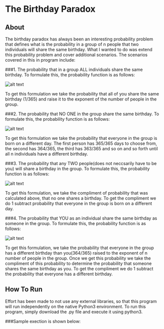 # The Birthday Paradox

## About
The birthday paradox has always been an interesting probability problem that defines what is the probability in a group of n people that two individuals will share the same birthday. What I wanted to do was extend this probability problem and cover additional scenarios. The scenarios covered in this in program include:

###1. The probability that in a group ALL individuals share the same birthday.
To formulate this, the probability function is as follows:

![alt text](https://github.com/akalia25/Birthday_Probability/blob/master/Screenshots/all_same.png)

To get this formulation we take the probability that all of you share the same birthday (1/365) and raise it to the exponent of the number of people in the group.


###2. The probability that NO ONE in the group share the same birthday.
To formulate this, the probability function is as follows:

![alt text](https://github.com/akalia25/Birthday_Probability/blob/master/Screenshots/no_same_bday.png)

To get this formulation we take the probability that everyone in the group is born on a different day. The first person has 365/365 days to choose from, the second has 364/365, the third has 363/365 and so on and so forth until all n individuals have a different birthday.


###3. The probability that any TWO people(does not neccsarily have to be you) will share a birthday in the group.
To formulate this, the probability function is as follows:

![alt text](https://github.com/akalia25/Birthday_Probability/blob/master/Screenshots/one_other_bday.png)

To get this formulation, we take the compliment of probability that was calculated above, that no one shares a birthday. To get the compliment we do 1 subtract probability that everyone in the group is born on a different day.


###4. The probability that YOU as an individual share the same birthday as someone in the group.
To formulate this, the probability function is as follows:

![alt text](https://github.com/akalia25/Birthday_Probability/blob/master/Screenshots/one_other_bday.png)

To get this formulation, we take the probability that everyone in the group has a different birthday than you(364/365) raised to the exponent of n number of people in the group. Once we get this probability we take the compliment of this probability to determine the probability that someone shares the same birthday as you. To get the compliment we do 1 subtract the probability that everyone has a different birthday.


## How To Run
Effort has been made to not use any external libraries, so that this program will run independently on the native Python3 environment.
To run this program, simply download the .py file and execute it using python3.

###Sample exection is shown below:



